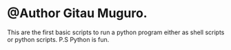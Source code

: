 # @Author Gitau Muguro.
This are the first basic scripts to run a python program either as shell scripts or python scripts.
P.S
	Python is fun.
